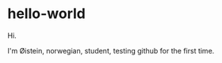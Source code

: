 # hello-world
<!--test ---> 

Hi.

I'm Øistein, norwegian, student, testing github for the first time.
